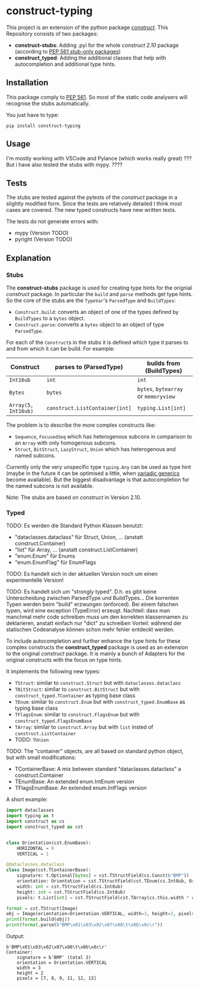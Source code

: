 # construct-typing
This project is an extension of the python package [*construct*](https://pypi.org/project/construct/). This Repository consists of two packages:

- **construct-stubs**: Adding .pyi for the whole *construct 2.10* package (according to  [PEP 561 stub-only packages](https://www.python.org/dev/peps/pep-0561/#stub-only-packages))
- **construct_typed**: Adding the additional classes that help with autocompletion and additional type hints.

## Installation
This package comply to [PEP 561](https://www.python.org/dev/peps/pep-0561/). So most of the static code analysers will recognise the stubs automatically.

You just have to type:
```
pip install construct-typing
```

## Usage
I'm mostly working with VSCode and Pylance (which works really great) ??? But i have also tested the stubs with mypy. ????

## Tests
The stubs are tested against the pytests of the *construct* package in a slightly modified form. Since the tests are relatively detailed I think most cases are covered.
The new typed constructs have new written tests.

The tests do not generate errors with:
- mypy (Version TODO)
- pyright (Version TODO)

## Explanation
### Stubs
The **construct-stubs** package is used for creating type hints for the orignial *construct* package. In particular the `build` and `parse` methods get type hints. So the core of the stubs  are the `TypeVar`'s `ParsedType` and `BuildTypes`:
- `Construct.build`: converts an object of one of the types defined by `BuildTypes` to a `bytes` object.
- `Construct.parse`: converts a `bytes` object to an object of type `ParsedType`.

For each of the `Construct`s in the stubs it is defined which type it parses to and from which it can be build. For example:

| Construct           | parses to (ParsedType)         | builds from (BuildTypes)             |
| ------------------- | ------------------------------ | ------------------------------------ |
| `Int16ub`           | `int`                          | `int`                                |
| `Bytes`             | `bytes`                        | `bytes`, `bytearray` or `memoryview` |
| `Array(5, Int16ub)` | `construct.ListContainer[int]` | `typing.List[int]`                   |

The problem is to describe the more complex constructs like:
 - `Sequence`, `FocusedSeq` which has heterogenous subcons in comparison to an `Array` with only homogenous subcons. 
 - `Struct`, `BitStruct`, `LazyStruct`, `Union` which has heterogenous and named subcons.

Currently only the very unspecific type `typing.Any` can be used as type hint (maybe in the future it can be optimised a little, when [variadic generics](https://mail.python.org/archives/list/typing-sig@python.org/thread/SQVTQYWIOI4TIO7NNBTFFWFMSMS2TA4J/) become available). But the biggest disadvantage is that autocompletion for the named subcons is not available.

Note: The stubs are based on *construct* in Version 2.10.


### Typed
TODO:
Es werden die Standard Python Klassen benutzt:
- "dataclasses.dataclass" für Struct, Union, ... (anstatt construct.Container)
- "list" für Array, ... (anstatt construct.ListContainer)
- "enum.Enum" für Enums
- "enum.EnumFlag" für EnumFlags

TODO:
Es handelt sich in der aktuellen Version noch um einen experimentelle Version!

TODO:
Es handelt sich um "strongly typed". D.h. es gibt keine Unterscheidung zwischen ParsedType und BuildTypes... Die korrenten Typen werden beim
"build" erzwungen (enforced). Bei einem falschen typen, wird eine exception (TypeError) erzeugt.
Nachteil: dass man manchmal mehr code schreiben muss um den korrekten klassennamen zu deklarieren, anstatt einfach nur "dict" zu schreiben
Vorteil: während der statischen Codeanalyse können schon mehr fehler entdeckt werden.


To include autocompletion and further enhance the type hints for these complex constructs the **construct_typed** package is used as an extension to the original *construct* package. It is mainly a bunch of Adapters for the original constructs with the focus on type hints.

It implements the following new types:
- `TStruct`: similar to `construct.Struct` but with `dataclasses.dataclass`
- `TBitStruct`: similar to `construct.BitStruct` but with `construct_typed.TContainer` as typing base class
- `TEnum`: similar to `construct.Enum` but with `construct_typed.EnumBase` as typing base class
- `TFlagsEnum`: similar to `construct.FlagsEnum` but with `construct_typed.FlagsEnumBase`
- `TArray`: similar to `construct.Array` but with `list` insted of `construct.ListContainer`
- TODO: `TUnion`

TODO: The "container" objects, are all based on standard python object, but with small modifications:
- TContainerBase: A mix between standard "dataclasses.dataclass" a construct.Container
- TEnumBase: An extended enum.IntEnum version
- TFlagsEnumBase: An extended enum.IntFlags version


A short example:

```python
import dataclasses
import typing as t
import construct as cs
import construct_typed as cst


class Orientation(cst.EnumBase):
    HORIZONTAL = 0
    VERTICAL = 1

@dataclasses.dataclass
class Image(cst.TContainerBase):
    signature: t.Optional[bytes] = cst.TStructField(cs.Const(b"BMP"))
    orientation: Orientation = cst.TStructField(cst.TEnum(cs.Int8ub, Orientation))
    width: int = cst.TStructField(cs.Int8ub)
    height: int = cst.TStructField(cs.Int8ub)
    pixels: t.List[int] = cst.TStructField(cst.TArray(cs.this.width * cs.this.height, cs.Byte))

format = cst.TStruct(Image)
obj = Image(orientation=Orientation.VERTICAL, width=3, height=2, pixels=[7, 8, 9, 11, 12, 13])
print(format.build(obj))
print(format.parse(b"BMP\x01\x03\x02\x07\x08\t\x0b\x0c\r"))
```
Output:
```
b'BMP\x01\x03\x02\x07\x08\t\x0b\x0c\r'
Container: 
    signature = b'BMP' (total 3)
    orientation = Orientation.VERTICAL
    width = 3
    height = 2
    pixels = [7, 8, 9, 11, 12, 13]
```


